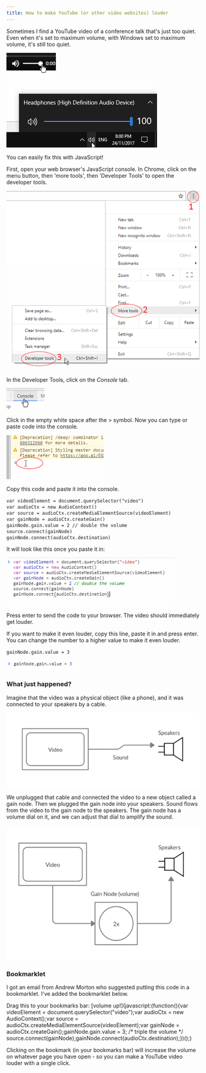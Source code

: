 ```yaml
---
title: How to make YouTube (or other video websites) louder 
---
```


Sometimes I find a YouTube video of a conference talk that's just too quiet. Even when it's set to maximum volume, with Windows set to maximum volume, it's still too quiet.

![The YouTube volume slider set to maximum](/journal/images/2017-11-24-volume/youtube-volume.png)

![The Windows volume slider set to maximum](/journal/images/2017-11-24-volume/windows-volume.png)

You can easily fix this with JavaScript!

First, open your web browser's JavaScript console. In Chrome, click on the menu button, then 'more tools', then 'Developer Tools' to open the developer tools.

![Opening the developer tools as described above](/journal/images/2017-11-24-volume/open-dev-tools.png)

In the Developer Tools, click on the *Console* tab.

![Open the console](/journal/images/2017-11-24-volume/open-console.png)

Click in the empty white space after the > symbol. Now you can type or paste code into the console.

![Click on the console](/journal/images/2017-11-24-volume/click-console.png)

Copy this code and paste it into the console.

~~~~
var videoElement = document.querySelector("video")
var audioCtx = new AudioContext()
var source = audioCtx.createMediaElementSource(videoElement)
var gainNode = audioCtx.createGain()
gainNode.gain.value = 2 // double the volume
source.connect(gainNode)
gainNode.connect(audioCtx.destination)
~~~~

It will look like this once you paste it in:

![The code, as it will appear in the console.](/journal/images/2017-11-24-volume/pasted-code.png)

Press enter to send the code to your browser. The video should immediately get louder.

If you want to make it even louder, copy this line, paste it in and press enter. You can change the number to a higher value to make it even louder.

~~~~
gainNode.gain.value = 3
~~~~

![The code, as it will appear in the console.](/journal/images/2017-11-24-volume/pasted-code-2.png)

### What just happened?

Imagine that the video was a physical object (like a phone), and it was connected to your speakers by a cable.

![The video is directly connected to the speakers](/journal/images/2017-11-24-volume/circuit-1.png)

We unplugged that cable and connected the video to a new object called a gain node. Then we plugged the gain node into your speakers. Sound flows from the video to the gain node to the speakers. The gain node has a volume dial on it, and we can adjust that dial to amplify the sound.

![The video is now connected to a gain node, and the gain node is connected to the speakers. The gain node has an adjustable volume control which is set to 2.](/journal/images/2017-11-24-volume/circuit-2.png)

### Bookmarklet

I got an email from Andrew Morton who suggested putting this code in a bookmarklet. I've added the bookmarklet below.

Drag this to your bookmarks bar: [volume up!](javascript:(function(){var videoElement = document.querySelector("video");var audioCtx = new AudioContext();var source = audioCtx.createMediaElementSource(videoElement);var gainNode = audioCtx.createGain();gainNode.gain.value = 3; /* triple the volume */ source.connect(gainNode);gainNode.connect(audioCtx.destination);})();)

Clicking on the bookmark (in your bookmarks bar) will increase the volume on whatever page you have open - so you can make a YouTube video louder with a single click.
